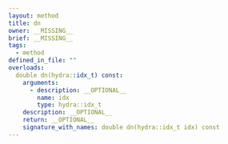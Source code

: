 ```yaml
---
layout: method
title: dn
owner: __MISSING__
brief: __MISSING__
tags:
  - method
defined_in_file: ""
overloads:
  double dn(hydra::idx_t) const:
    arguments:
      - description: __OPTIONAL__
        name: idx
        type: hydra::idx_t
    description: __OPTIONAL__
    return: __OPTIONAL__
    signature_with_names: double dn(hydra::idx_t idx) const
---
```

